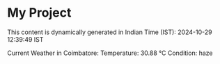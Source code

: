 # My Project

This content is dynamically generated in Indian Time (IST): 2024-10-29 12:39:49 IST


Current Weather in Coimbatore:
Temperature: 30.88 °C
Condition: haze
